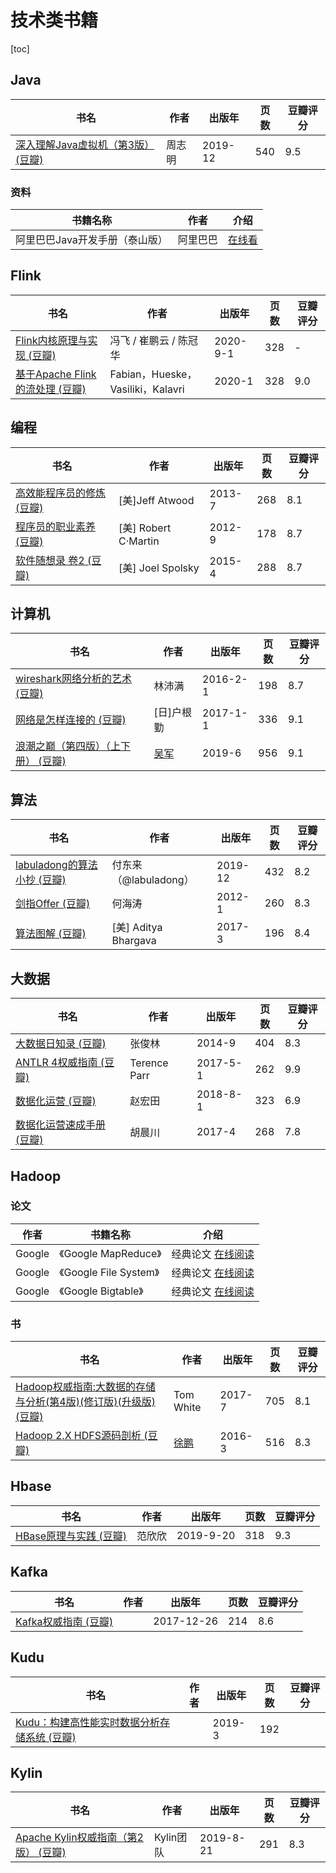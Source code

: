 # 技术类书籍

[toc]

## Java

| 书名                                                         | 作者   | 出版年  | 页数 | 豆瓣评分 |
| ------------------------------------------------------------ | ------ | ------- | ---- | -------- |
| [深入理解Java虚拟机（第3版） (豆瓣)](https://book.douban.com/subject/34907497/) | 周志明 | 2019-12 | 540  | 9.5      |



### 资料

| 书籍名称                       | 作者     | 介绍                                                         |
| ------------------------------ | -------- | ------------------------------------------------------------ |
| 阿里巴巴Java开发手册（泰山版） | 阿里巴巴 | [在线看](https://drive.google.com/file/d/1AOgg4ncHLrjo7tc4AxNQOhjlA-x7gpql/view) |



## Flink

| 书名                                                         | 作者                              | 出版年   | 页数 | 豆瓣评分 |
| ------------------------------------------------------------ | --------------------------------- | -------- | ---- | -------- |
| [Flink内核原理与实现 (豆瓣)](https://book.douban.com/subject/35217337/) | 冯飞 / 崔鹏云 / 陈冠华            | 2020-9-1 | 328  | -        |
| [基于Apache Flink的流处理 (豆瓣)](https://book.douban.com/subject/34912177/) | Fabian，Hueske，Vasiliki，Kalavri | 2020-1   | 328  | 9.0      |



## 编程

| 书名                                                         | 作者                 | 出版年 | 页数 | 豆瓣评分 |
| ------------------------------------------------------------ | -------------------- | ------ | ---- | -------- |
| [高效能程序员的修炼 (豆瓣)](https://book.douban.com/subject/24868904/) | [美]Jeff Atwood      | 2013-7 | 268  | 8.1      |
| [程序员的职业素养 (豆瓣)](https://book.douban.com/subject/11614538/) | [美] Robert C·Martin | 2012-9 | 178  | 8.7      |
| [软件随想录 卷2 (豆瓣)](https://book.douban.com/subject/26366425/) | [美] Joel Spolsky    | 2015-4 | 288  | 8.7      |



## 计算机

| 书名                                                         | 作者                                        | 出版年   | 页数 | 豆瓣评分 |
| ------------------------------------------------------------ | ------------------------------------------- | -------- | ---- | -------- |
| [wireshark网络分析的艺术 (豆瓣)](https://book.douban.com/subject/26710788/) | 林沛满                                      | 2016-2-1 | 198  | 8.7      |
| [网络是怎样连接的 (豆瓣)](https://book.douban.com/subject/26941639/) | [日]户根勤                                  | 2017-1-1 | 336  | 9.1      |
| [浪潮之巅（第四版）（上下册） (豆瓣)](https://book.douban.com/subject/33474750/) | [吴军](https://book.douban.com/search/吴军) | 2019-6   | 956  | 9.1      |



## 算法

| 书名                                                         | 作者                  | 出版年  | 页数 | 豆瓣评分 |
| ------------------------------------------------------------ | --------------------- | ------- | ---- | -------- |
| [labuladong的算法小抄 (豆瓣)](https://book.douban.com/subject/35252621/) | 付东来（@labuladong） | 2019-12 | 432  | 8.2      |
| [剑指Offer (豆瓣)](https://book.douban.com/subject/6966465/) | 何海涛                | 2012-1  | 260  | 8.3      |
| [算法图解 (豆瓣)](https://book.douban.com/subject/26979890/) | [美\] Aditya Bhargava | 2017-3  | 196  | 8.4      |



## 大数据

| 书名                                                         | 作者         | 出版年   | 页数 | 豆瓣评分 |
| ------------------------------------------------------------ | ------------ | -------- | ---- | -------- |
| [大数据日知录 (豆瓣)](https://book.douban.com/subject/25984046/) | 张俊林       | 2014-9   | 404  | 8.3      |
| [ANTLR 4权威指南 (豆瓣)](https://book.douban.com/subject/27082372/) | Terence Parr | 2017-5-1 | 262  | 9.9      |
| [数据化运营 (豆瓣)](https://book.douban.com/subject/30334029/) | 赵宏田       | 2018-8-1 | 323  | 6.9      |
| [数据化运营速成手册 (豆瓣)](https://book.douban.com/subject/27034727/) | 胡晨川       | 2017-4   | 268  | 7.8      |



## Hadoop

### 论文

| 作者   | 书籍名称               | 介绍                                                         |
| ------ | ---------------------- | ------------------------------------------------------------ |
| Google | 《Google MapReduce》   | 经典论文 [在线阅读](https://drive.google.com/file/d/1rlMNd9-mi3vacb62H3Ulm01uQYr0bs7R/view?usp=sharing) |
| Google | 《Google File System》 | 经典论文 [在线阅读](https://drive.google.com/file/d/167Dnn1mo0IYwGaT-tABLJ_ymrSNpxWaa/view?usp=sharing) |
| Google | 《Google Bigtable》    | 经典论文 [在线阅读](https://drive.google.com/file/d/1c9lqhvAeAqS-qPazPJaBO3uPFzcZRgen/view?usp=sharing) |

### 书

| 书名                                                         | 作者                                            | 出版年 | 页数 | 豆瓣评分 |
| ------------------------------------------------------------ | ----------------------------------------------- | ------ | ---- | -------- |
| [Hadoop权威指南:大数据的存储与分析(第4版)(修订版)(升级版) (豆瓣)](https://book.douban.com/subject/27115351/) | Tom White                                       | 2017-7 | 705  | 8.1      |
| [Hadoop 2.X HDFS源码剖析 (豆瓣)](https://book.douban.com/subject/26755716/) | [徐鹏](https://book.douban.com/author/4537616/) | 2016-3 | 516  | 8.3      |



## Hbase

| 书名                                                         | 作者   | 出版年    | 页数 | 豆瓣评分 |
| ------------------------------------------------------------ | ------ | --------- | ---- | -------- |
| [HBase原理与实践 (豆瓣)](https://book.douban.com/subject/34819650/) | 范欣欣 | 2019-9-20 | 318  | 9.3      |



## Kafka

| 书名                                                         | 作者 | 出版年     | 页数 | 豆瓣评分 |
| ------------------------------------------------------------ | ---- | ---------- | ---- | -------- |
| [Kafka权威指南 (豆瓣)](https://book.douban.com/subject/27665114/) |      | 2017-12-26 | 214  | 8.6      |



## Kudu



| 书名                                                         | 作者 | 出版年 | 页数 | 豆瓣评分 |
| ------------------------------------------------------------ | ---- | ------ | ---- | -------- |
| [Kudu：构建高性能实时数据分析存储系统 (豆瓣)](https://book.douban.com/subject/33418304/) |      | 2019-3 | 192  |          |



## Kylin

| 书名                                                         | 作者      | 出版年    | 页数 | 豆瓣评分 |
| ------------------------------------------------------------ | --------- | --------- | ---- | -------- |
| [Apache Kylin权威指南（第2版） (豆瓣)](https://book.douban.com/subject/34804888/) | Kylin团队 | 2019-8-21 | 291  | 8.3      |













